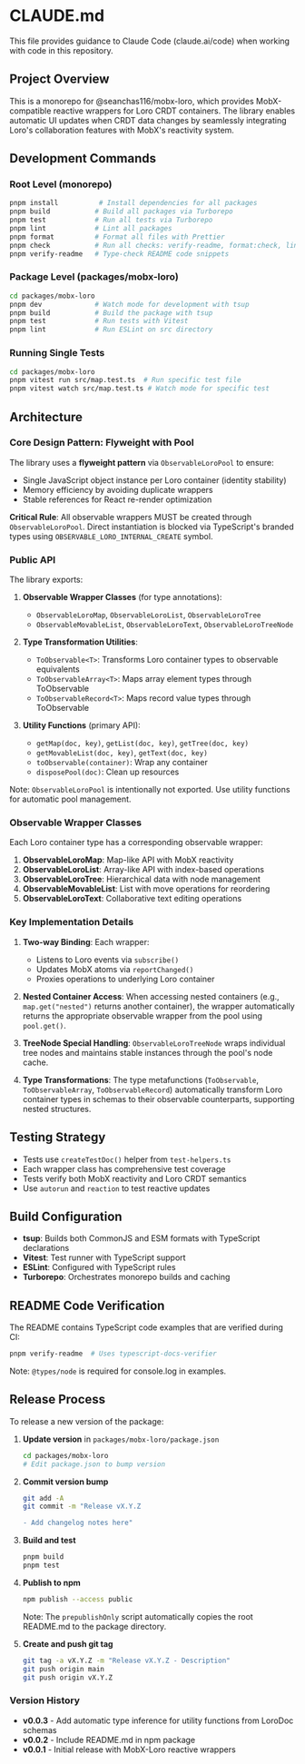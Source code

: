 # CLAUDE.md

This file provides guidance to Claude Code (claude.ai/code) when working with code in this repository.

## Project Overview

This is a monorepo for @seanchas116/mobx-loro, which provides MobX-compatible reactive wrappers for Loro CRDT containers. The library enables automatic UI updates when CRDT data changes by seamlessly integrating Loro's collaboration features with MobX's reactivity system.

## Development Commands

### Root Level (monorepo)

```bash
pnpm install          # Install dependencies for all packages
pnpm build           # Build all packages via Turborepo
pnpm test            # Run all tests via Turborepo
pnpm lint            # Lint all packages
pnpm format          # Format all files with Prettier
pnpm check           # Run all checks: verify-readme, format:check, lint, test
pnpm verify-readme   # Type-check README code snippets
```

### Package Level (packages/mobx-loro)

```bash
cd packages/mobx-loro
pnpm dev             # Watch mode for development with tsup
pnpm build           # Build the package with tsup
pnpm test            # Run tests with Vitest
pnpm lint            # Run ESLint on src directory
```

### Running Single Tests

```bash
cd packages/mobx-loro
pnpm vitest run src/map.test.ts  # Run specific test file
pnpm vitest watch src/map.test.ts # Watch mode for specific test
```

## Architecture

### Core Design Pattern: Flyweight with Pool

The library uses a **flyweight pattern** via `ObservableLoroPool` to ensure:

- Single JavaScript object instance per Loro container (identity stability)
- Memory efficiency by avoiding duplicate wrappers
- Stable references for React re-render optimization

**Critical Rule**: All observable wrappers MUST be created through `ObservableLoroPool`. Direct instantiation is blocked via TypeScript's branded types using `OBSERVABLE_LORO_INTERNAL_CREATE` symbol.

### Public API

The library exports:

1. **Observable Wrapper Classes** (for type annotations):
   - `ObservableLoroMap`, `ObservableLoroList`, `ObservableLoroTree`
   - `ObservableMovableList`, `ObservableLoroText`, `ObservableLoroTreeNode`

2. **Type Transformation Utilities**:
   - `ToObservable<T>`: Transforms Loro container types to observable equivalents
   - `ToObservableArray<T>`: Maps array element types through ToObservable
   - `ToObservableRecord<T>`: Maps record value types through ToObservable

3. **Utility Functions** (primary API):
   - `getMap(doc, key)`, `getList(doc, key)`, `getTree(doc, key)`
   - `getMovableList(doc, key)`, `getText(doc, key)`
   - `toObservable(container)`: Wrap any container
   - `disposePool(doc)`: Clean up resources

Note: `ObservableLoroPool` is intentionally not exported. Use utility functions for automatic pool management.

### Observable Wrapper Classes

Each Loro container type has a corresponding observable wrapper:

1. **ObservableLoroMap**: Map-like API with MobX reactivity
2. **ObservableLoroList**: Array-like API with index-based operations
3. **ObservableLoroTree**: Hierarchical data with node management
4. **ObservableMovableList**: List with move operations for reordering
5. **ObservableLoroText**: Collaborative text editing operations

### Key Implementation Details

1. **Two-way Binding**: Each wrapper:
   - Listens to Loro events via `subscribe()`
   - Updates MobX atoms via `reportChanged()`
   - Proxies operations to underlying Loro container

2. **Nested Container Access**: When accessing nested containers (e.g., `map.get("nested")` returns another container), the wrapper automatically returns the appropriate observable wrapper from the pool using `pool.get()`.

3. **TreeNode Special Handling**: `ObservableLoroTreeNode` wraps individual tree nodes and maintains stable instances through the pool's node cache.

4. **Type Transformations**: The type metafunctions (`ToObservable`, `ToObservableArray`, `ToObservableRecord`) automatically transform Loro container types in schemas to their observable counterparts, supporting nested structures.

## Testing Strategy

- Tests use `createTestDoc()` helper from `test-helpers.ts`
- Each wrapper class has comprehensive test coverage
- Tests verify both MobX reactivity and Loro CRDT semantics
- Use `autorun` and `reaction` to test reactive updates

## Build Configuration

- **tsup**: Builds both CommonJS and ESM formats with TypeScript declarations
- **Vitest**: Test runner with TypeScript support
- **ESLint**: Configured with TypeScript rules
- **Turborepo**: Orchestrates monorepo builds and caching

## README Code Verification

The README contains TypeScript code examples that are verified during CI:

```bash
pnpm verify-readme  # Uses typescript-docs-verifier
```

Note: `@types/node` is required for console.log in examples.

## Release Process

To release a new version of the package:

1. **Update version** in `packages/mobx-loro/package.json`

   ```bash
   cd packages/mobx-loro
   # Edit package.json to bump version
   ```

2. **Commit version bump**

   ```bash
   git add -A
   git commit -m "Release vX.Y.Z

   - Add changelog notes here"
   ```

3. **Build and test**

   ```bash
   pnpm build
   pnpm test
   ```

4. **Publish to npm**

   ```bash
   npm publish --access public
   ```

   Note: The `prepublishOnly` script automatically copies the root README.md to the package directory.

5. **Create and push git tag**
   ```bash
   git tag -a vX.Y.Z -m "Release vX.Y.Z - Description"
   git push origin main
   git push origin vX.Y.Z
   ```

### Version History

- **v0.0.3** - Add automatic type inference for utility functions from LoroDoc schemas
- **v0.0.2** - Include README.md in npm package
- **v0.0.1** - Initial release with MobX-Loro reactive wrappers
